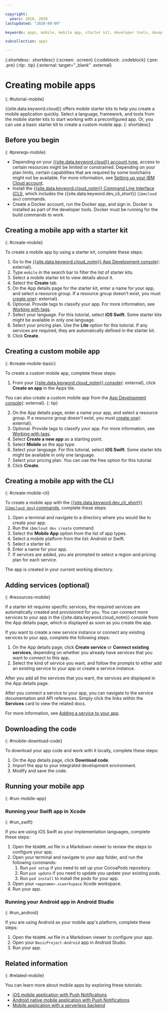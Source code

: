 ```yaml
---

copyright:
  years: 2018, 2020
lastupdated: "2020-09-09"

keywords: apps, mobile, mobile app, starter kit, developer tools, devops toolchain, toolchain, create mobile app, mobile starter kit, android, ios, swift, xcode

subcollection: apps

---
```


{:shortdesc: .shortdesc}
{:screen: .screen}
{:codeblock: .codeblock}
{:pre: .pre}
{:tip: .tip}
{:external: target="_blank" .external}

# Creating mobile apps
{: #tutorial-mobile}

{{site.data.keyword.cloud}} offers mobile starter kits to help you create a mobile application quickly. Select a language, framework, and tools from the mobile starter kits to start working with a preconfigured app. Or, you can use a basic starter kit to create a custom mobile app.
{: shortdesc}

## Before you begin
{: #prereqs-mobile}

* Depending on your [{{site.data.keyword.cloud}} account type](https://{DomainName}/registration), access to certain resources might be limited or constrained. Depending on your plan limits, certain capabilities that are required by some toolchains might not be available. For more information, see [Setting up your IBM Cloud account](/docs/account?topic=account-account-getting-started).
* Install the [{{site.data.keyword.cloud_notm}} Command Line Interface (CLI)](/docs/cli?topic=cli-getting-started), which includes the {{site.data.keyword.dev_cli_short}} (`ibmcloud dev`) commands.
* Create a Docker account, run the Docker app, and sign in. Docker is installed as part of the developer tools. Docker must be running for the build commands to work.

## Creating a mobile app with a starter kit
{: #create-mobile}

To create a mobile app by using a starter kit, complete these steps:

1. Go to the [{{site.data.keyword.cloud_notm}} App Development console](https://{DomainName}/developer/appservice/starter-kits){: external}.
1. Type `mobile` in the search bar to filter the list of starter kits.
1. Select a mobile starter kit to view details about it.
1. Select the **Create** tab.
1. On the App details page for the starter kit, enter a name for your app, and select a resource group. If a resource group doesn't exist, you must [create one](https://{DomainName}/account/resource-groups){: external}.
1. Optional. Provide tags to classify your app. For more information, see [Working with tags](/docs/account?topic=account-tag).
1. Select your language. For this tutorial, select **iOS Swift**. Some starter kits might be available in only one language.
1. Select your pricing plan. Use the **Lite** option for this tutorial. If any services are required, they are automatically defined in the starter kit.
1. Click **Create**.

## Creating a custom mobile app
{: #create-mobile-basic}

To create a custom mobile app, complete these steps:

1. From your [{{site.data.keyword.cloud_notm}} console](https://{DomainName}){: external}, click **Create an app** in the Apps tile.

  You can also create a custom mobile app from the [App Development console](https://{DomainName}/developer/appservice/starter-kits){: external}.
  {: tip}

2. On the App details page, enter a name your app, and select a resource group. If a resource group doesn't exist, you must [create one](https://{DomainName}/account/resource-groups){: external}.
3. Optional. Provide tags to classify your app. For more information, see [Working with tags](/docs/account?topic=account-tag).
4. Select **Create a new app** as a starting point.
5. Select **Mobile** as the app type.
6. Select your language. For this tutorial, select **iOS Swift**. Some starter kits might be available in only one language.
7. Select your pricing plan. You can use the free option for this tutorial.
8. Click **Create**.

## Creating a mobile app with the CLI
{: #create-mobile-cli}

To create a mobile app with the [{{site.data.keyword.dev_cli_short}} (`ibmcloud dev`) commands](/docs/cli?topic=cli-getting-started), complete these steps:

1. Open a terminal and navigate to a directory where you would like to create your app.
2. Run the `ibmcloud dev create` command.
3. Select the **Mobile App** option from the list of app types.
4. Select a mobile platform from the list: Android or Swift.
5. Select a starter kit.
6. Enter a name for your app.
7. If services are added, you are prompted to select a region and pricing plan for each service.

The app is created in your current working directory.

## Adding services (optional)
{: #resources-mobile}

If a starter kit requires specific services, the required services are automatically created and provisioned for you. You can connect more services to your app in the {{site.data.keyword.cloud_notm}} console from the App details page, which is displayed as soon as you create the app.

If you want to create a new service instance or connect any existing services to your app, complete the following steps:

1. On the App details page, click **Create service** or **Connect existing services**, depending on whether you already have services that you want to connect to this app.
2. Select the kind of service you want, and follow the prompts to either add an existing service to your app or create a service instance.

After you add all the services that you want, the services are displayed in the App details page.

After you connect a service to your app, you can navigate to the service documentation and API references. Simply click the links within the **Services** card to view the related docs.

For more information, see [Adding a service to your app](/docs/apps?topic=apps-add-service).

## Downloading the code
{: #mobile-download-code}

To download your app code and work with it locally, complete these steps:

1. On the App details page, click **Download code**.
2. Import the app to your integrated development environment.
3. Modify and save the code.

## Running your mobile app
{: #run-mobile-app}

### Running your Swift app in Xcode
{: #run_swift}

If you are using iOS Swift as your implementation languages, complete these steps:

1. Open the `README.md` file in a Markdown viewer to review the steps to configure your app.
2. Open your terminal and navigate to your app folder, and run the following commands:
    1. Run `pod setup` if you need to set up your CocoaPods repository.
    2. Run `pod update` if you need to update you update your existing pods.
    3. Run `pod install` to install the pods for your app.
3. Open your `<appname>.xcworkspace` Xcode workspace.
4. Run your app.

### Running your Android app in Android Studio
{: #run_android}

If you are using Android as your mobile app's platform, complete these steps:

1. Open the `README.md` file in a Markdown viewer to configure your app.
2. Open your `BasicProject-Android` app in Android Studio.
3. Run your app.

## Related information
{: #related-mobile}

You can learn more about mobile apps by exploring these tutorials:

 * [iOS mobile application with Push Notifications](/docs/solution-tutorials?topic=solution-tutorials-ios-mobile-push-analytics)
 * [Android native mobile application with Push Notifications](/docs/solution-tutorials?topic=solution-tutorials-android-mobile-push-analytics)
 * [Mobile application with a serverless backend](/docs/solution-tutorials?topic=solution-tutorials-serverless-mobile-backend)
